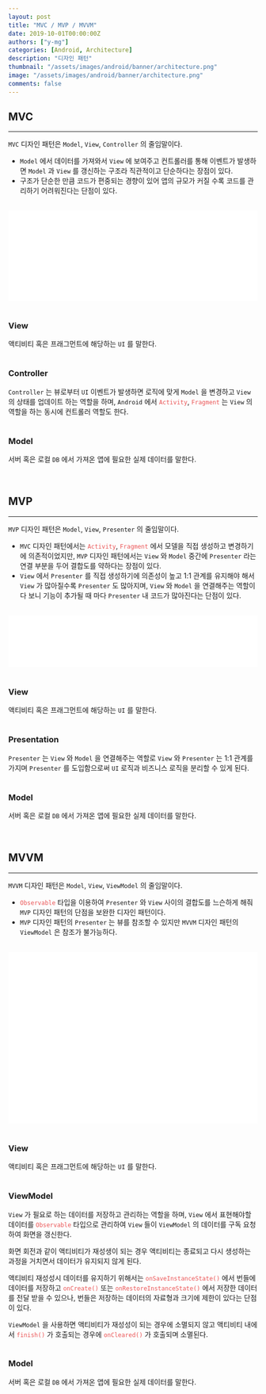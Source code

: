 ```yaml
---
layout: post
title: "MVC / MVP / MVVM"
date: 2019-10-01T00:00:00Z
authors: ["y-mg"]
categories: [Android, Architecture]
description: "디자인 패턴"
thumbnail: "/assets/images/android/banner/architecture.png"
image: "/assets/images/android/banner/architecture.png"
comments: false
---
```


## MVC
***
`MVC` 디자인 패턴은 `Model`, `View`, `Controller` 의 줄임말이다.
- `Model` 에서 데이터를 가져와서 `View` 에 보여주고 컨트롤러를 통해 이벤트가 발생하면 `Model` 과 `View` 를 갱신하는 구조라 직관적이고 단순하다는 장점이 있다.
- 구조가 단순한 만큼 코드가 편중되는 경향이 있어 앱의 규모가 커질 수록 코드를 관리하기 어려워진다는 단점이 있다.
<br/>

<div style="
background-color: #ffffff;
background-image: url(/assets/images/android/content/pattern-mvc.png);
background-size: contain;
background-repeat: no-repeat;
background-position: center center;
">
<img src="/assets/images/android/content/pattern-mvc.png" style="visibility: hidden;" />
</div>
<br/>

### View
액티비티 혹은 프래그먼트에 해당하는 `UI` 를 말한다.
<br>
<br>

### Controller
`Controller` 는 뷰로부터 `UI` 이벤트가 발생하면 로직에 맞게 `Model` 을 변경하고 `View` 의 상태를 업데이트 하는 역할을 하며, `Android` 에서 <code style="color: #eb5657;">Activity</code>, <code style="color: #eb5657;">Fragment</code> 는 `View` 의 역할을 하는 동시에 컨트롤러 역할도 한다.
<br>
<br>

### Model
서버 혹은 로컬 `DB` 에서 가져온 앱에 필요한 실제 데이터를 말한다.
<br>
<br>
<br>



## MVP
***
`MVP` 디자인 패턴은 `Model`, `View`, `Presenter` 의 줄임말이다.
- `MVC` 디자인 패턴에서는 <code style="color: #eb5657;">Activity</code>, <code style="color: #eb5657;">Fragment</code> 에서 모델을 직접 생성하고 변경하기에 의존적이었지만, `MVP` 디자인 패턴에서는 `View` 와 `Model` 중간에 `Presenter` 라는 연결 부분을 두어 결합도를 약하다는 장점이 있다.
- `View` 에서 `Presenter` 를 직접 생성하기에 의존성이 높고 1:1 관계를 유지해야 해서 `View` 가 많아질수록 `Presenter` 도 많아지며, `View` 와 `Model` 을 연결해주는 역할이다 보니 기능이 추가될 때 마다 `Presenter` 내 코드가 많아진다는 단점이 있다.
<br>

<div style="
background-color: #ffffff;
background-image: url(/assets/images/android/content/pattern-mvp.png);
background-size: contain;
background-repeat: no-repeat;
background-position: center center;
">
<img src="/assets/images/android/content/pattern-mvp.png" style="visibility: hidden;" />
</div>
<br>

### View
액티비티 혹은 프래그먼트에 해당하는 `UI` 를 말한다.
<br>
<br>

### Presentation
`Presenter` 는 `View` 와 `Model` 을 연결해주는 역할로 `View` 와 `Presenter` 는 1:1 관계를 가지며 `Presenter` 를 도입함으로써 `UI` 로직과 비즈니스 로직을 분리할 수 있게 된다.
<br>
<br>

### Model
서버 혹은 로컬 `DB` 에서 가져온 앱에 필요한 실제 데이터를 말한다.
<br>
<br>
<br>



## MVVM
***
`MVVM` 디자인 패턴은 `Model`, `View`, `ViewModel` 의 줄임말이다.
- <code style="color: #eb5657;">Observable</code> 타입을 이용하여 `Presenter` 와 `View` 사이의 결합도를 느슨하게 해줘 `MVP` 디자인 패턴의 단점을 보완한 디자인 패턴이다.
- `MVP` 디자인 패턴의 `Presenter` 는 뷰를 참조할 수 있지만 `MVVM` 디자인 패턴의 `ViewModel` 은 참조가 불가능하다.
<br>

<div style="
background-color: #ffffff;
background-image: url(/assets/images/android/content/pattern-mvvm.png);
background-size: contain;
background-repeat: no-repeat;
background-position: center center;
">
<img src="/assets/images/android/content/pattern-mvvm.png" style="visibility: hidden;" />
</div>
<br>

### View
액티비티 혹은 프래그먼트에 해당하는 `UI` 를 말한다.
<br>
<br>

### ViewModel
`View` 가 필요로 하는 데이터를 저장하고 관리하는 역할을 하며, `View` 에서 표현해야할 데이터를 <code style="color: #eb5657;">Observable</code> 타입으로 관리하여 `View` 들이 `ViewModel` 의 데이터를 구독 요청하여 화면을 갱신한다.
<br>

화면 회전과 같이 액티비티가 재성생이 되는 경우 액티비티는 종료되고 다시 생성하는 과정을 거치면서 데이터가 유지되지 않게 된다.
<br/>

액티비티 재성성시 데이터를 유지하기 위해서는 <code style="color: #eb5657;">onSaveInstanceState()</code> 에서 번들에 데이터를 저장하고 <code style="color: #eb5657;">onCreate()</code> 또는 <code style="color: #eb5657;">onRestoreInstanceState()</code> 에서 저장한 데이터를 전달 받을 수 있으나, 번들은 저장하는 데이터의 자료형과 크기에 제한이 있다는 단점이 있다.
<br/>

`ViewModel` 을 사용하면 액티비티가 재성성이 되는 경우에 소멸되지 않고 액티비티 내에서 <code style="color: #eb5657;">finish()</code> 가 호출되는 경우에 <code style="color: #eb5657;">onCleared()</code> 가 호출되며 소멸된다.
<br>
<br>

### Model
서버 혹은 로컬 `DB` 에서 가져온 앱에 필요한 실제 데이터를 말한다.